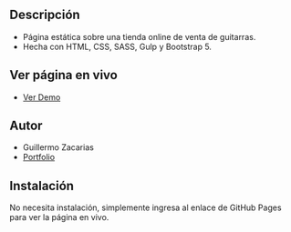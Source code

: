 ## Descripción ##
- Página estática sobre una tienda online de venta de guitarras.
- Hecha con HTML, CSS, SASS, Gulp y Bootstrap 5.

## Ver página en vivo ##
- <a target="_blank" href="https://guillezo93.github.io/guitarLA/">Ver Demo</a>
  
   
## Autor ##
- Guillermo Zacarias
- <a target="_blank" href="https://guillermozdev.netlify.app/">Portfolio</a>
 

## Instalación ##
No necesita instalación, simplemente ingresa al enlace de GitHub Pages para ver la página en vivo.
